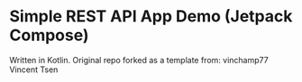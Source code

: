 # Simple REST API App Demo (Jetpack Compose)

Written in Kotlin.
Original repo forked as a template from: vinchamp77 Vincent Tsen
